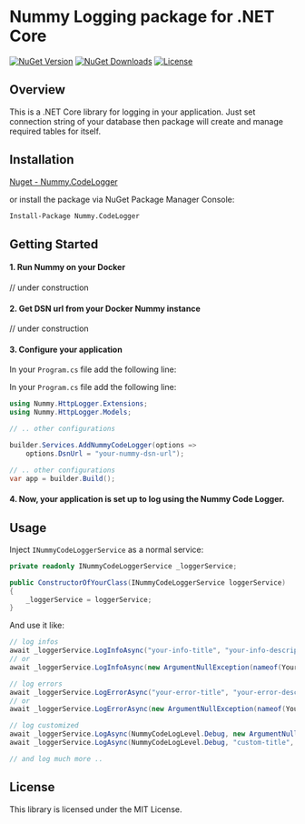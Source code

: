 # Nummy Logging package for .NET Core

[![NuGet Version](https://img.shields.io/nuget/v/Nummy.CodeLogger.svg)](https://www.nuget.org/packages/Nummy.CodeLogger/)
[![NuGet Downloads](https://img.shields.io/nuget/dt/Nummy.CodeLogger.svg)](https://www.nuget.org/packages/Nummy.CodeLogger/)
[![License](https://img.shields.io/badge/license-MIT-blue.svg)](LICENSE)

## Overview

This is a .NET Core library for logging in your application.
Just set connection string of your database then package will create and manage required tables for itself.

## Installation

[Nuget - Nummy.CodeLogger](https://www.nuget.org/packages/Nummy.CodeLogger)

or install the package via NuGet Package Manager Console:

```bash
Install-Package Nummy.CodeLogger
```

## Getting Started

#### 1. Run Nummy on your Docker

// under construction

#### 2. Get DSN url from your Docker Nummy instance

// under construction

#### 3. Configure your application

In your `Program.cs` file add the following line:

In your `Program.cs` file add the following line:

```csharp
using Nummy.HttpLogger.Extensions;
using Nummy.HttpLogger.Models;
```

```csharp
// .. other configurations

builder.Services.AddNummyCodeLogger(options => 
    options.DsnUrl = "your-nummy-dsn-url");

// .. other configurations
var app = builder.Build();
```

#### 4. Now, your application is set up to log using the Nummy Code Logger.

## Usage

Inject `INummyCodeLoggerService` as a normal service:

```csharp
private readonly INummyCodeLoggerService _loggerService;

public ConstructorOfYourClass(INummyCodeLoggerService loggerService)
{
    _loggerService = loggerService;
}
```

And use it like:

```csharp
// log infos
await _loggerService.LogInfoAsync("your-info-title", "your-info-description");
// or
await _loggerService.LogInfoAsync(new ArgumentNullException(nameof(YourClass.Property)));

// log errors
await _loggerService.LogErrorAsync("your-error-title", "your-error-description");
// or
await _loggerService.LogErrorAsync(new ArgumentNullException(nameof(YourClass.Property)));

// log customized
await _loggerService.LogAsync(NummyCodeLogLevel.Debug, new ArgumentNullException(nameof(YourClass.Property)));
await _loggerService.LogAsync(NummyCodeLogLevel.Debug, "custom-title", "custom-description");

// and log much more ..
```

## License

This library is licensed under the MIT License.